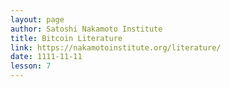 ```yaml
---
layout: page
author: Satoshi Nakamoto Institute
title: Bitcoin Literature
link: https://nakamotoinstitute.org/literature/
date: 1111-11-11
lesson: 7
---
```

